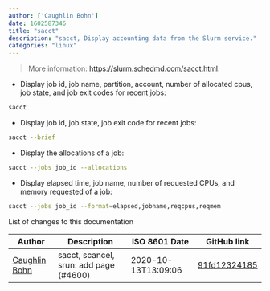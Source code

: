 ```yaml
---
author: ['Caughlin Bohn']
date: 1602587346
title: "sacct"
description: "sacct, Display accounting data from the Slurm service."
categories: "linux"
---
```

> More information: <https://slurm.schedmd.com/sacct.html>.

- Display job id, job name, partition, account, number of allocated cpus, job state, and job exit codes for recent jobs:

```bash
sacct
```

- Display job id, job state, job exit code for recent jobs:

```bash
sacct --brief
```

- Display the allocations of a job:

```bash
sacct --jobs job_id --allocations
```

- Display elapsed time, job name, number of requested CPUs, and memory requested of a job:

```bash
sacct --jobs job_id --format=elapsed,jobname,reqcpus,reqmem
```
List of changes to this documentation


Author | Description | ISO 8601 Date | GitHub link
------|-----|-----|-----
[Caughlin Bohn](mailto:35080828+cbohn4@users.noreply.github.com) | sacct, scancel, srun: add page (#4600) | 2020-10-13T13:09:06 | [91fd12324185](https://github.com/tldr-pages/tldr/commit/91fd12324185bd403faffa3c2712cd739c2b8d53)

